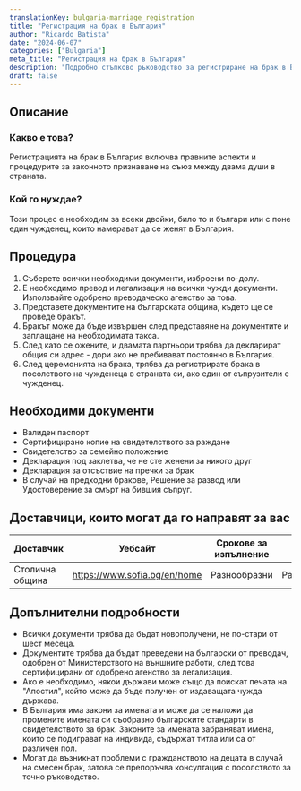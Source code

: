 ```yaml
---
translationKey: bulgaria-marriage_registration
title: "Регистрация на брак в България"
author: "Ricardo Batista"
date: "2024-06-07"
categories: ["Bulgaria"]
meta_title: "Регистрация на брак в България"
description: "Подробно стъпково ръководство за регистриране на брак в България"
draft: false
---
```


## Описание
### Какво е това?
Регистрацията на брак в България включва правните аспекти и процедурите за законното признаване на съюз между двама души в страната.

### Кой го нуждае?
Този процес е необходим за всеки двойки, било то и българи или с поне един чужденец, които намерават да се женят в България.

## Процедура
1. Съберете всички необходими документи, изброени по-долу.
2. Е необходимо превод и легализация на всички чужди документи. Използвайте одобрено преводаческо агенство за това.
3. Представете документите на българската община, където ще се проведе бракът.
4. Бракът може да бъде извършен след представяне на документите и заплащане на необходимата такса.
5. След като се ожените, и двамата партньори трябва да декларират общия си адрес - дори ако не пребивават постоянно в България.
6. След церемонията на брака, трябва да регистрирате брака в посолството на чужденеца в страната си, ако един от съпрузители е чужденец.

## Необходими документи
- Валиден паспорт
- Сертифицирано копие на свидетелството за раждане
- Свидетелство за семейно положение
- Декларация под заклетва, че не сте женени за никого друг
- Декларация за отсъствие на пречки за брак
- В случай на предходни бракове, Решение за развод или Удостоверение за смърт на бившия съпруг.

## Доставчици, които могат да го направят за вас

| Доставчик        |     Уебсайт     |     Срокове за изпълнение    |       Цена      |
| --------------- | --------------- |  :-------------: | :-------------: |
| Столична община      |  https://www.sofia.bg/en/home |      Разнообразни      |        Разнообразна        |

## Допълнителни подробности
- Всички документи трябва да бъдат новополучени, не по-стари от шест месеца.
- Документите трябва да бъдат преведени на български от преводач, одобрен от Министерството на външните работи, след това сертифицирани от одобрено агенство за легализация.
- Ако е необходимо, някои държави може също да поискат печата на "Апостил", който може да бъде получен от издаващата чужда държава.
- В България има закони за имената и може да се наложи да промените имената си съобразно българските стандарти в свидетелството за брак. Законите за имената забраняват имена, които се подиграват на индивида, съдържат титла или са от различен пол.
- Могат да възникнат проблеми с гражданството на децата в случай на смесен брак, затова се препоръчва консултация с посолството за точно ръководство.